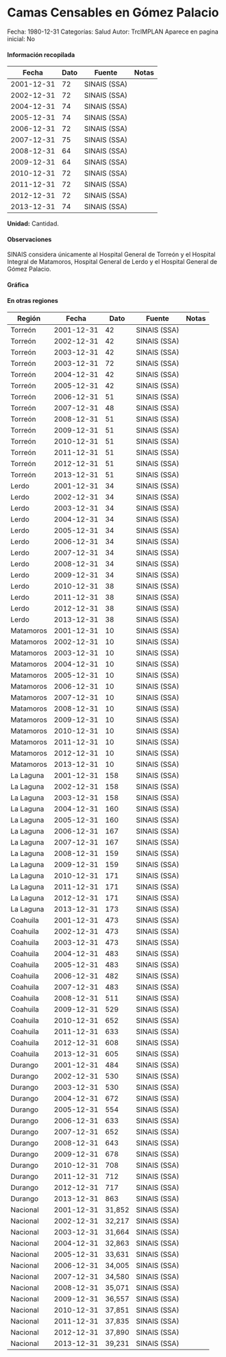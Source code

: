 Camas Censables en Gómez Palacio
=====

Fecha: 1980-12-31
Categorías: Salud
Autor: TrcIMPLAN
Aparece en pagina inicial: No



#### Información recopilada

<table class="table table-hover table-bordered matriz">
<thead>
<tr>
<th>Fecha</th>
<th>Dato</th>
<th>Fuente</th>
<th>Notas</th>
</tr>
</thead>
<tbody>
<tr>
<td>2001-12-31</td>
<td class="derecha">72</td>
<td>SINAIS (SSA)</td>
<td></td>
</tr>
<tr>
<td>2002-12-31</td>
<td class="derecha">72</td>
<td>SINAIS (SSA)</td>
<td></td>
</tr>
<tr>
<td>2004-12-31</td>
<td class="derecha">74</td>
<td>SINAIS (SSA)</td>
<td></td>
</tr>
<tr>
<td>2005-12-31</td>
<td class="derecha">74</td>
<td>SINAIS (SSA)</td>
<td></td>
</tr>
<tr>
<td>2006-12-31</td>
<td class="derecha">72</td>
<td>SINAIS (SSA)</td>
<td></td>
</tr>
<tr>
<td>2007-12-31</td>
<td class="derecha">75</td>
<td>SINAIS (SSA)</td>
<td></td>
</tr>
<tr>
<td>2008-12-31</td>
<td class="derecha">64</td>
<td>SINAIS (SSA)</td>
<td></td>
</tr>
<tr>
<td>2009-12-31</td>
<td class="derecha">64</td>
<td>SINAIS (SSA)</td>
<td></td>
</tr>
<tr>
<td>2010-12-31</td>
<td class="derecha">72</td>
<td>SINAIS (SSA)</td>
<td></td>
</tr>
<tr>
<td>2011-12-31</td>
<td class="derecha">72</td>
<td>SINAIS (SSA)</td>
<td></td>
</tr>
<tr>
<td>2012-12-31</td>
<td class="derecha">72</td>
<td>SINAIS (SSA)</td>
<td></td>
</tr>
<tr>
<td>2013-12-31</td>
<td class="derecha">74</td>
<td>SINAIS (SSA)</td>
<td></td>
</tr>
</tbody>
</table>

<b>Unidad:</b> Cantidad.

#### Observaciones

SINAIS considera únicamente al Hospital General de Torreón y el Hospital Integral de Matamoros, Hospital General de Lerdo y el Hospital General de Gómez Palacio.

#### Gráfica

<div id="Morristftpjixh" class="grafica"></div>
<script>
new Morris.Line({
element: 'Morristftpjixh',
data: [{ fecha: '2001-12-31', dato: 72 },{ fecha: '2002-12-31', dato: 72 },{ fecha: '2004-12-31', dato: 74 },{ fecha: '2005-12-31', dato: 74 },{ fecha: '2006-12-31', dato: 72 },{ fecha: '2007-12-31', dato: 75 },{ fecha: '2008-12-31', dato: 64 },{ fecha: '2009-12-31', dato: 64 },{ fecha: '2010-12-31', dato: 72 },{ fecha: '2011-12-31', dato: 72 },{ fecha: '2012-12-31', dato: 72 },{ fecha: '2013-12-31', dato: 74 }],
xkey: 'fecha',
ykeys: ['dato'],
labels: ['Dato'],
lineColors: ['#FF5B02'],
xLabelFormat: function(d) { return d.getDate()+'/'+(d.getMonth()+1)+'/'+d.getFullYear(); },
dateFormat: function(ts) { var d = new Date(ts); return d.getDate() + '/' + (d.getMonth() + 1) + '/' + d.getFullYear(); }
});
</script>

#### En otras regiones

<table class="table table-hover table-bordered matriz">
<thead>
<tr>
<th>Región</th>
<th>Fecha</th>
<th>Dato</th>
<th>Fuente</th>
<th>Notas</th>
</tr>
</thead>
<tbody>
<tr>
<td>Torreón</td>
<td>2001-12-31</td>
<td class="derecha">42</td>
<td>SINAIS (SSA)</td>
<td></td>
</tr>
<tr>
<td>Torreón</td>
<td>2002-12-31</td>
<td class="derecha">42</td>
<td>SINAIS (SSA)</td>
<td></td>
</tr>
<tr>
<td>Torreón</td>
<td>2003-12-31</td>
<td class="derecha">42</td>
<td>SINAIS (SSA)</td>
<td></td>
</tr>
<tr>
<td>Torreón</td>
<td>2003-12-31</td>
<td class="derecha">72</td>
<td>SINAIS (SSA)</td>
<td></td>
</tr>
<tr>
<td>Torreón</td>
<td>2004-12-31</td>
<td class="derecha">42</td>
<td>SINAIS (SSA)</td>
<td></td>
</tr>
<tr>
<td>Torreón</td>
<td>2005-12-31</td>
<td class="derecha">42</td>
<td>SINAIS (SSA)</td>
<td></td>
</tr>
<tr>
<td>Torreón</td>
<td>2006-12-31</td>
<td class="derecha">51</td>
<td>SINAIS (SSA)</td>
<td></td>
</tr>
<tr>
<td>Torreón</td>
<td>2007-12-31</td>
<td class="derecha">48</td>
<td>SINAIS (SSA)</td>
<td></td>
</tr>
<tr>
<td>Torreón</td>
<td>2008-12-31</td>
<td class="derecha">51</td>
<td>SINAIS (SSA)</td>
<td></td>
</tr>
<tr>
<td>Torreón</td>
<td>2009-12-31</td>
<td class="derecha">51</td>
<td>SINAIS (SSA)</td>
<td></td>
</tr>
<tr>
<td>Torreón</td>
<td>2010-12-31</td>
<td class="derecha">51</td>
<td>SINAIS (SSA)</td>
<td></td>
</tr>
<tr>
<td>Torreón</td>
<td>2011-12-31</td>
<td class="derecha">51</td>
<td>SINAIS (SSA)</td>
<td></td>
</tr>
<tr>
<td>Torreón</td>
<td>2012-12-31</td>
<td class="derecha">51</td>
<td>SINAIS (SSA)</td>
<td></td>
</tr>
<tr>
<td>Torreón</td>
<td>2013-12-31</td>
<td class="derecha">51</td>
<td>SINAIS (SSA)</td>
<td></td>
</tr>
<tr>
<td>Lerdo</td>
<td>2001-12-31</td>
<td class="derecha">34</td>
<td>SINAIS (SSA)</td>
<td></td>
</tr>
<tr>
<td>Lerdo</td>
<td>2002-12-31</td>
<td class="derecha">34</td>
<td>SINAIS (SSA)</td>
<td></td>
</tr>
<tr>
<td>Lerdo</td>
<td>2003-12-31</td>
<td class="derecha">34</td>
<td>SINAIS (SSA)</td>
<td></td>
</tr>
<tr>
<td>Lerdo</td>
<td>2004-12-31</td>
<td class="derecha">34</td>
<td>SINAIS (SSA)</td>
<td></td>
</tr>
<tr>
<td>Lerdo</td>
<td>2005-12-31</td>
<td class="derecha">34</td>
<td>SINAIS (SSA)</td>
<td></td>
</tr>
<tr>
<td>Lerdo</td>
<td>2006-12-31</td>
<td class="derecha">34</td>
<td>SINAIS (SSA)</td>
<td></td>
</tr>
<tr>
<td>Lerdo</td>
<td>2007-12-31</td>
<td class="derecha">34</td>
<td>SINAIS (SSA)</td>
<td></td>
</tr>
<tr>
<td>Lerdo</td>
<td>2008-12-31</td>
<td class="derecha">34</td>
<td>SINAIS (SSA)</td>
<td></td>
</tr>
<tr>
<td>Lerdo</td>
<td>2009-12-31</td>
<td class="derecha">34</td>
<td>SINAIS (SSA)</td>
<td></td>
</tr>
<tr>
<td>Lerdo</td>
<td>2010-12-31</td>
<td class="derecha">38</td>
<td>SINAIS (SSA)</td>
<td></td>
</tr>
<tr>
<td>Lerdo</td>
<td>2011-12-31</td>
<td class="derecha">38</td>
<td>SINAIS (SSA)</td>
<td></td>
</tr>
<tr>
<td>Lerdo</td>
<td>2012-12-31</td>
<td class="derecha">38</td>
<td>SINAIS (SSA)</td>
<td></td>
</tr>
<tr>
<td>Lerdo</td>
<td>2013-12-31</td>
<td class="derecha">38</td>
<td>SINAIS (SSA)</td>
<td></td>
</tr>
<tr>
<td>Matamoros</td>
<td>2001-12-31</td>
<td class="derecha">10</td>
<td>SINAIS (SSA)</td>
<td></td>
</tr>
<tr>
<td>Matamoros</td>
<td>2002-12-31</td>
<td class="derecha">10</td>
<td>SINAIS (SSA)</td>
<td></td>
</tr>
<tr>
<td>Matamoros</td>
<td>2003-12-31</td>
<td class="derecha">10</td>
<td>SINAIS (SSA)</td>
<td></td>
</tr>
<tr>
<td>Matamoros</td>
<td>2004-12-31</td>
<td class="derecha">10</td>
<td>SINAIS (SSA)</td>
<td></td>
</tr>
<tr>
<td>Matamoros</td>
<td>2005-12-31</td>
<td class="derecha">10</td>
<td>SINAIS (SSA)</td>
<td></td>
</tr>
<tr>
<td>Matamoros</td>
<td>2006-12-31</td>
<td class="derecha">10</td>
<td>SINAIS (SSA)</td>
<td></td>
</tr>
<tr>
<td>Matamoros</td>
<td>2007-12-31</td>
<td class="derecha">10</td>
<td>SINAIS (SSA)</td>
<td></td>
</tr>
<tr>
<td>Matamoros</td>
<td>2008-12-31</td>
<td class="derecha">10</td>
<td>SINAIS (SSA)</td>
<td></td>
</tr>
<tr>
<td>Matamoros</td>
<td>2009-12-31</td>
<td class="derecha">10</td>
<td>SINAIS (SSA)</td>
<td></td>
</tr>
<tr>
<td>Matamoros</td>
<td>2010-12-31</td>
<td class="derecha">10</td>
<td>SINAIS (SSA)</td>
<td></td>
</tr>
<tr>
<td>Matamoros</td>
<td>2011-12-31</td>
<td class="derecha">10</td>
<td>SINAIS (SSA)</td>
<td></td>
</tr>
<tr>
<td>Matamoros</td>
<td>2012-12-31</td>
<td class="derecha">10</td>
<td>SINAIS (SSA)</td>
<td></td>
</tr>
<tr>
<td>Matamoros</td>
<td>2013-12-31</td>
<td class="derecha">10</td>
<td>SINAIS (SSA)</td>
<td></td>
</tr>
<tr>
<td>La Laguna</td>
<td>2001-12-31</td>
<td class="derecha">158</td>
<td>SINAIS (SSA)</td>
<td></td>
</tr>
<tr>
<td>La Laguna</td>
<td>2002-12-31</td>
<td class="derecha">158</td>
<td>SINAIS (SSA)</td>
<td></td>
</tr>
<tr>
<td>La Laguna</td>
<td>2003-12-31</td>
<td class="derecha">158</td>
<td>SINAIS (SSA)</td>
<td></td>
</tr>
<tr>
<td>La Laguna</td>
<td>2004-12-31</td>
<td class="derecha">160</td>
<td>SINAIS (SSA)</td>
<td></td>
</tr>
<tr>
<td>La Laguna</td>
<td>2005-12-31</td>
<td class="derecha">160</td>
<td>SINAIS (SSA)</td>
<td></td>
</tr>
<tr>
<td>La Laguna</td>
<td>2006-12-31</td>
<td class="derecha">167</td>
<td>SINAIS (SSA)</td>
<td></td>
</tr>
<tr>
<td>La Laguna</td>
<td>2007-12-31</td>
<td class="derecha">167</td>
<td>SINAIS (SSA)</td>
<td></td>
</tr>
<tr>
<td>La Laguna</td>
<td>2008-12-31</td>
<td class="derecha">159</td>
<td>SINAIS (SSA)</td>
<td></td>
</tr>
<tr>
<td>La Laguna</td>
<td>2009-12-31</td>
<td class="derecha">159</td>
<td>SINAIS (SSA)</td>
<td></td>
</tr>
<tr>
<td>La Laguna</td>
<td>2010-12-31</td>
<td class="derecha">171</td>
<td>SINAIS (SSA)</td>
<td></td>
</tr>
<tr>
<td>La Laguna</td>
<td>2011-12-31</td>
<td class="derecha">171</td>
<td>SINAIS (SSA)</td>
<td></td>
</tr>
<tr>
<td>La Laguna</td>
<td>2012-12-31</td>
<td class="derecha">171</td>
<td>SINAIS (SSA)</td>
<td></td>
</tr>
<tr>
<td>La Laguna</td>
<td>2013-12-31</td>
<td class="derecha">173</td>
<td>SINAIS (SSA)</td>
<td></td>
</tr>
<tr>
<td>Coahuila</td>
<td>2001-12-31</td>
<td class="derecha">473</td>
<td>SINAIS (SSA)</td>
<td></td>
</tr>
<tr>
<td>Coahuila</td>
<td>2002-12-31</td>
<td class="derecha">473</td>
<td>SINAIS (SSA)</td>
<td></td>
</tr>
<tr>
<td>Coahuila</td>
<td>2003-12-31</td>
<td class="derecha">473</td>
<td>SINAIS (SSA)</td>
<td></td>
</tr>
<tr>
<td>Coahuila</td>
<td>2004-12-31</td>
<td class="derecha">483</td>
<td>SINAIS (SSA)</td>
<td></td>
</tr>
<tr>
<td>Coahuila</td>
<td>2005-12-31</td>
<td class="derecha">483</td>
<td>SINAIS (SSA)</td>
<td></td>
</tr>
<tr>
<td>Coahuila</td>
<td>2006-12-31</td>
<td class="derecha">482</td>
<td>SINAIS (SSA)</td>
<td></td>
</tr>
<tr>
<td>Coahuila</td>
<td>2007-12-31</td>
<td class="derecha">483</td>
<td>SINAIS (SSA)</td>
<td></td>
</tr>
<tr>
<td>Coahuila</td>
<td>2008-12-31</td>
<td class="derecha">511</td>
<td>SINAIS (SSA)</td>
<td></td>
</tr>
<tr>
<td>Coahuila</td>
<td>2009-12-31</td>
<td class="derecha">529</td>
<td>SINAIS (SSA)</td>
<td></td>
</tr>
<tr>
<td>Coahuila</td>
<td>2010-12-31</td>
<td class="derecha">652</td>
<td>SINAIS (SSA)</td>
<td></td>
</tr>
<tr>
<td>Coahuila</td>
<td>2011-12-31</td>
<td class="derecha">633</td>
<td>SINAIS (SSA)</td>
<td></td>
</tr>
<tr>
<td>Coahuila</td>
<td>2012-12-31</td>
<td class="derecha">608</td>
<td>SINAIS (SSA)</td>
<td></td>
</tr>
<tr>
<td>Coahuila</td>
<td>2013-12-31</td>
<td class="derecha">605</td>
<td>SINAIS (SSA)</td>
<td></td>
</tr>
<tr>
<td>Durango</td>
<td>2001-12-31</td>
<td class="derecha">484</td>
<td>SINAIS (SSA)</td>
<td></td>
</tr>
<tr>
<td>Durango</td>
<td>2002-12-31</td>
<td class="derecha">530</td>
<td>SINAIS (SSA)</td>
<td></td>
</tr>
<tr>
<td>Durango</td>
<td>2003-12-31</td>
<td class="derecha">530</td>
<td>SINAIS (SSA)</td>
<td></td>
</tr>
<tr>
<td>Durango</td>
<td>2004-12-31</td>
<td class="derecha">672</td>
<td>SINAIS (SSA)</td>
<td></td>
</tr>
<tr>
<td>Durango</td>
<td>2005-12-31</td>
<td class="derecha">554</td>
<td>SINAIS (SSA)</td>
<td></td>
</tr>
<tr>
<td>Durango</td>
<td>2006-12-31</td>
<td class="derecha">633</td>
<td>SINAIS (SSA)</td>
<td></td>
</tr>
<tr>
<td>Durango</td>
<td>2007-12-31</td>
<td class="derecha">652</td>
<td>SINAIS (SSA)</td>
<td></td>
</tr>
<tr>
<td>Durango</td>
<td>2008-12-31</td>
<td class="derecha">643</td>
<td>SINAIS (SSA)</td>
<td></td>
</tr>
<tr>
<td>Durango</td>
<td>2009-12-31</td>
<td class="derecha">678</td>
<td>SINAIS (SSA)</td>
<td></td>
</tr>
<tr>
<td>Durango</td>
<td>2010-12-31</td>
<td class="derecha">708</td>
<td>SINAIS (SSA)</td>
<td></td>
</tr>
<tr>
<td>Durango</td>
<td>2011-12-31</td>
<td class="derecha">712</td>
<td>SINAIS (SSA)</td>
<td></td>
</tr>
<tr>
<td>Durango</td>
<td>2012-12-31</td>
<td class="derecha">717</td>
<td>SINAIS (SSA)</td>
<td></td>
</tr>
<tr>
<td>Durango</td>
<td>2013-12-31</td>
<td class="derecha">863</td>
<td>SINAIS (SSA)</td>
<td></td>
</tr>
<tr>
<td>Nacional</td>
<td>2001-12-31</td>
<td class="derecha">31,852</td>
<td>SINAIS (SSA)</td>
<td></td>
</tr>
<tr>
<td>Nacional</td>
<td>2002-12-31</td>
<td class="derecha">32,217</td>
<td>SINAIS (SSA)</td>
<td></td>
</tr>
<tr>
<td>Nacional</td>
<td>2003-12-31</td>
<td class="derecha">31,664</td>
<td>SINAIS (SSA)</td>
<td></td>
</tr>
<tr>
<td>Nacional</td>
<td>2004-12-31</td>
<td class="derecha">32,863</td>
<td>SINAIS (SSA)</td>
<td></td>
</tr>
<tr>
<td>Nacional</td>
<td>2005-12-31</td>
<td class="derecha">33,631</td>
<td>SINAIS (SSA)</td>
<td></td>
</tr>
<tr>
<td>Nacional</td>
<td>2006-12-31</td>
<td class="derecha">34,005</td>
<td>SINAIS (SSA)</td>
<td></td>
</tr>
<tr>
<td>Nacional</td>
<td>2007-12-31</td>
<td class="derecha">34,580</td>
<td>SINAIS (SSA)</td>
<td></td>
</tr>
<tr>
<td>Nacional</td>
<td>2008-12-31</td>
<td class="derecha">35,071</td>
<td>SINAIS (SSA)</td>
<td></td>
</tr>
<tr>
<td>Nacional</td>
<td>2009-12-31</td>
<td class="derecha">36,557</td>
<td>SINAIS (SSA)</td>
<td></td>
</tr>
<tr>
<td>Nacional</td>
<td>2010-12-31</td>
<td class="derecha">37,851</td>
<td>SINAIS (SSA)</td>
<td></td>
</tr>
<tr>
<td>Nacional</td>
<td>2011-12-31</td>
<td class="derecha">37,835</td>
<td>SINAIS (SSA)</td>
<td></td>
</tr>
<tr>
<td>Nacional</td>
<td>2012-12-31</td>
<td class="derecha">37,890</td>
<td>SINAIS (SSA)</td>
<td></td>
</tr>
<tr>
<td>Nacional</td>
<td>2013-12-31</td>
<td class="derecha">39,231</td>
<td>SINAIS (SSA)</td>
<td></td>
</tr>
</tbody>
</table>


